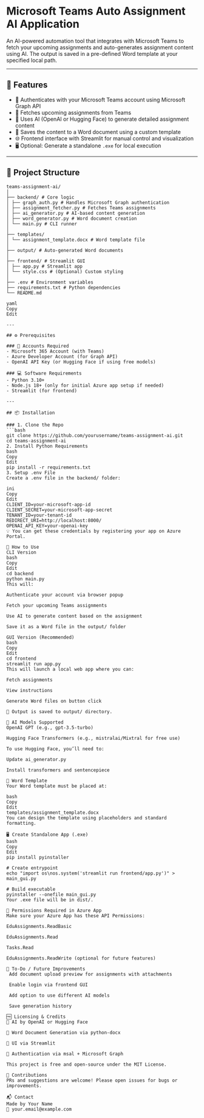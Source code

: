 # Microsoft Teams Auto Assignment AI Application

An AI-powered automation tool that integrates with Microsoft Teams to fetch your upcoming assignments and auto-generates assignment content using AI. The output is saved in a pre-defined Word template at your specified local path.

---

## 🚀 Features

- 🔐 Authenticates with your Microsoft Teams account using Microsoft Graph API
- 📅 Fetches upcoming assignments from Teams
- 🧠 Uses AI (OpenAI or Hugging Face) to generate detailed assignment content
- 📄 Saves the content to a Word document using a custom template
- 🌐 Frontend interface with Streamlit for manual control and visualization
- 🖥️ Optional: Generate a standalone `.exe` for local execution

---

## 📁 Project Structure
```
teams-assignment-ai/
│
├── backend/ # Core logic
│ ├── graph_auth.py # Handles Microsoft Graph authentication
│ ├── assignment_fetcher.py # Fetches Teams assignments
│ ├── ai_generator.py # AI-based content generation
│ ├── word_generator.py # Word document creation
│ └── main.py # CLI runner
│
├── templates/
│ └── assignment_template.docx # Word template file
│
├── output/ # Auto-generated Word documents
│
├── frontend/ # Streamlit GUI
│ ├── app.py # Streamlit app
│ └── style.css # (Optional) Custom styling
│
├── .env # Environment variables
├── requirements.txt # Python dependencies
└── README.md

yaml
Copy
Edit

---

## ⚙️ Prerequisites

### 🔑 Accounts Required
- Microsoft 365 Account (with Teams)
- Azure Developer Account (for Graph API)
- OpenAI API Key (or Hugging Face if using free models)

### 💻 Software Requirements
- Python 3.10+
- Node.js 18+ (only for initial Azure app setup if needed)
- Streamlit (for frontend)

---

## 📦 Installation

### 1. Clone the Repo
```bash
git clone https://github.com/yourusername/teams-assignment-ai.git
cd teams-assignment-ai
2. Install Python Requirements
bash
Copy
Edit
pip install -r requirements.txt
3. Setup .env File
Create a .env file in the backend/ folder:

ini
Copy
Edit
CLIENT_ID=your-microsoft-app-id
CLIENT_SECRET=your-microsoft-app-secret
TENANT_ID=your-tenant-id
REDIRECT_URI=http://localhost:8000/
OPENAI_API_KEY=your-openai-key
💡 You can get these credentials by registering your app on Azure Portal.

🧪 How to Use
CLI Version
bash
Copy
Edit
cd backend
python main.py
This will:

Authenticate your account via browser popup

Fetch your upcoming Teams assignments

Use AI to generate content based on the assignment

Save it as a Word file in the output/ folder

GUI Version (Recommended)
bash
Copy
Edit
cd frontend
streamlit run app.py
This will launch a local web app where you can:

Fetch assignments

View instructions

Generate Word files on button click

📂 Output is saved to output/ directory.

🧠 AI Models Supported
OpenAI GPT (e.g., gpt-3.5-turbo)

Hugging Face Transformers (e.g., mistralai/Mixtral for free use)

To use Hugging Face, you’ll need to:

Update ai_generator.py

Install transformers and sentencepiece

📄 Word Template
Your Word template must be placed at:

bash
Copy
Edit
templates/assignment_template.docx
You can design the template using placeholders and standard formatting.

🖥️ Create Standalone App (.exe)
bash
Copy
Edit
pip install pyinstaller

# Create entrypoint
echo "import os\nos.system('streamlit run frontend/app.py')" > main_gui.py

# Build executable
pyinstaller --onefile main_gui.py
Your .exe file will be in dist/.

🔐 Permissions Required in Azure App
Make sure your Azure App has these API Permissions:

EduAssignments.ReadBasic

EduAssignments.Read

Tasks.Read

EduAssignments.ReadWrite (optional for future features)

🧩 To-Do / Future Improvements
 Add document upload preview for assignments with attachments

 Enable login via frontend GUI

 Add option to use different AI models

 Save generation history

🆓 Licensing & Credits
🧠 AI by OpenAI or Hugging Face

🧾 Word Document Generation via python-docx

🎨 UI via Streamlit

🔐 Authentication via msal + Microsoft Graph

This project is free and open-source under the MIT License.

🤝 Contributions
PRs and suggestions are welcome! Please open issues for bugs or improvements.

📬 Contact
Made by Your Name
📧 your.email@example.com
